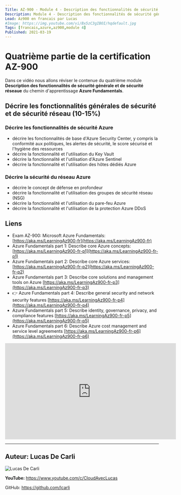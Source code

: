 ```yaml
---
Title: AZ-900 - Module 4 - Description des fonctionnalités de sécurité générale et de sécurité réseau
Description: Module 4 - Description des fonctionnalités de sécurité générale et de sécurité réseau
Lead: Az900 en francais par Lucas
#Image: https://img.youtube.com/vi/Bx5zC3gIBOI/hqdefault.jpg
Tags: [francais,azure,az900,module 4]
Published: 2021-03-19
---
```


# Quatrième partie de la certification AZ-900

Dans ce vidéo nous allons réviser le contenue du quatrième module **Description des fonctionnalités de sécurité générale et de sécurité réseaue** du chemin d'apprentissage **Azure Fundamentals**.

<!--more-->

## Décrire les fonctionnalités générales de sécurité et de sécurité réseau (10-15%) 

### Décrire les fonctionnalités de sécurité Azure
- décrire les fonctionnalités de base d'Azure Security Center, y compris la conformité aux politiques, les alertes de sécurité, le score sécurisé et l'hygiène des ressources
- décrire la fonctionnalité et l'utilisation du Key Vault
- décrire la fonctionnalité et l'utilisation d'Azure Sentinel
- décrire la fonctionnalité et l'utilisation des hôtes dédiés Azure

### Décrire la sécurité du réseau Azure
- décrire le concept de défense en profondeur
- décrire la fonctionnalité et l'utilisation des groupes de sécurité réseau (NSG)
- décrire la fonctionnalité et l'utilisation du pare-feu Azure
- décrire la fonctionnalité et l'utilisation de la protection Azure DDoS 

## Liens

- Exam AZ-900: Microsoft Azure Fundamentals: [https://aka.ms/LearningAz900​-fr](https://aka.ms/LearningAz900​-fr)
- Azure Fundamentals part 1: Describe core Azure concepts: [https://aka.ms/LearningAz900-fr-p1​](https://aka.ms/LearningAz900-fr-p1​)
- Azure Fundamentals part 2: Describe core Azure services: [https://aka.ms/LearningAz900-fr-p2​](https://aka.ms/LearningAz900-fr-p2​)
- Azure Fundamentals part 3: Describe core solutions and management tools on Azure  [https://aka.ms/LearningAz900-fr-p3​](https://aka.ms/LearningAz900-fr-p3​)
- 👉 Azure Fundamentals part 4: Describe general security and network security features  [https://aka.ms/LearningAz900-fr-p4](https://aka.ms/LearningAz900-fr-p4​)​
- Azure Fundamentals part 5: Describe identity, governance, privacy, and compliance features  [https://aka.ms/LearningAz900-fr-p5](https://aka.ms/LearningAz900-fr-p5)​
- Azure Fundamentals part 6: Describe Azure cost management and service level agreements [https://aka.ms/LearningAz900-fr-p6](https://aka.ms/LearningAz900-fr-p6​)

<iframe width="560" height="315" src="https://www.youtube.com/embed/q810vACLOUY" frameborder="0" allow="accelerometer; autoplay; clipboard-write; encrypted-media; gyroscope; picture-in-picture" allowfullscreen></iframe>

---

## Auteur: Lucas De Carli

![Lucas De Carli](https://avatars.githubusercontent.com/u/4472823?s=460&u=37d097ad8cdf91316d0f8231cd41f25c68c15e88&v=4)

**YouTube:** https://www.youtube.com/c/CloudAvecLucas

GitHub: https://github.com/lcarli

